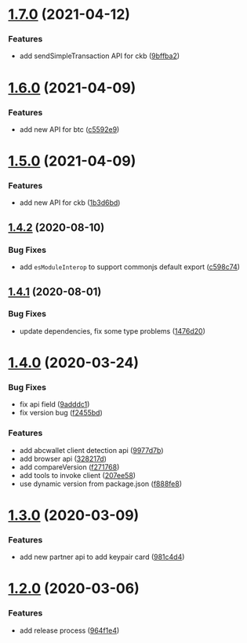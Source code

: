 # [1.7.0](https://github.com/BlockABC/abcwallet.js/compare/v1.6.0...v1.7.0) (2021-04-12)


### Features

* add sendSimpleTransaction API for ckb ([9bffba2](https://github.com/BlockABC/abcwallet.js/commit/9bffba2f28428cda7035ff9b696f93fd5edb52d8))

# [1.6.0](https://github.com/BlockABC/abcwallet.js/compare/v1.5.0...v1.6.0) (2021-04-09)


### Features

* add new API for btc ([c5592e9](https://github.com/BlockABC/abcwallet.js/commit/c5592e99e441707e3be6a0256692750ba7bf84bf))

# [1.5.0](https://github.com/BlockABC/abcwallet.js/compare/v1.4.2...v1.5.0) (2021-04-09)


### Features

* add new API for ckb ([1b3d6bd](https://github.com/BlockABC/abcwallet.js/commit/1b3d6bd892c4bb31b930b1ddaf13e1bfc73e32aa))

## [1.4.2](https://github.com/BlockABC/abcwallet.js/compare/v1.4.1...v1.4.2) (2020-08-10)


### Bug Fixes

* add `esModuleInterop` to support commonjs default export ([c598c74](https://github.com/BlockABC/abcwallet.js/commit/c598c7405e9db006b64c037fb5d70dbc58d91c33))

## [1.4.1](https://github.com/BlockABC/abcwallet.js/compare/v1.4.0...v1.4.1) (2020-08-01)


### Bug Fixes

* update dependencies, fix some type problems ([1476d20](https://github.com/BlockABC/abcwallet.js/commit/1476d20bc224e109644e75387bd33d6b352a19e3))

# [1.4.0](https://github.com/BlockABC/abcwallet.js/compare/v1.3.0...v1.4.0) (2020-03-24)


### Bug Fixes

* fix api field ([9adddc1](https://github.com/BlockABC/abcwallet.js/commit/9adddc149782ff1c88a839bb7f08f4a295f2c51a))
* fix version bug ([f2455bd](https://github.com/BlockABC/abcwallet.js/commit/f2455bddf92033a4a84206095bb615fc1cde5e01))


### Features

* add abcwallet client detection api ([9977d7b](https://github.com/BlockABC/abcwallet.js/commit/9977d7b5909669d99eeb548a4347c96fd1e950af))
* add browser api ([328217d](https://github.com/BlockABC/abcwallet.js/commit/328217df03e69ec14bfe8452907963a84242cd91))
* add compareVersion ([f271768](https://github.com/BlockABC/abcwallet.js/commit/f2717688dba88c72623de6d1295e0be241cf1dbd))
* add tools to invoke client ([207ee58](https://github.com/BlockABC/abcwallet.js/commit/207ee586bfba0ef0cc2ab5b2d37bf7d12dedeac7))
* use dynamic version from package.json ([f888fe8](https://github.com/BlockABC/abcwallet.js/commit/f888fe8b0c6afd56d8dd60b97a1f8876a94dc98c))

# [1.3.0](https://github.com/BlockABC/abcwallet.js/compare/v1.2.0...v1.3.0) (2020-03-09)


### Features

* add new partner api to add keypair card ([981c4d4](https://github.com/BlockABC/abcwallet.js/commit/981c4d49d96d555aefac43742fbdd5851aef7d20))

# [1.2.0](https://github.com/BlockABC/abcwallet.js/compare/v1.1.3...v1.2.0) (2020-03-06)


### Features

* add release process ([964f1e4](https://github.com/BlockABC/abcwallet.js/commit/964f1e423eaf01baf0ba9aa160416493b4e48af0))

